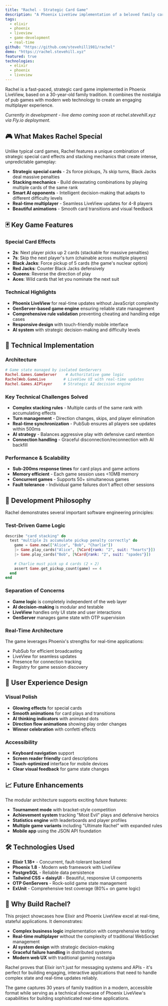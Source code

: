 ```yaml
---
title: "Rachel - Strategic Card Game"
description: "A Phoenix LiveView implementation of a beloved family card game with AI opponents, real-time multiplayer, and beautiful animations"
tags:
  - elixir
  - phoenix
  - liveview
  - game-development
  - real-time
github: "https://github.com/stevehill1981/rachel"
demo: "https://rachel.stevehill.xyz"
featured: true
technologies:
  - elixir
  - phoenix
  - liveview
---
```


Rachel is a fast-paced, strategic card game implemented in Phoenix LiveView, based on a 30-year-old family tradition. It combines the nostalgia of pub games with modern web technology to create an engaging multiplayer experience.

*Currently in development - live demo coming soon at rachel.stevehill.xyz via Fly.io deployment.*

## 🎮 What Makes Rachel Special

Unlike typical card games, Rachel features a unique combination of strategic special card effects and stacking mechanics that create intense, unpredictable gameplay:

- **Strategic special cards** - 2s force pickups, 7s skip turns, Black Jacks deal massive penalties
- **Stacking mechanics** - Build devastating combinations by playing multiple cards of the same rank
- **Smart AI opponents** - Intelligent decision-making that adapts to different difficulty levels
- **Real-time multiplayer** - Seamless LiveView updates for 4-8 players
- **Beautiful animations** - Smooth card transitions and visual feedback

## 🃏 Key Game Features

### Special Card Effects
- **2s**: Next player picks up 2 cards (stackable for massive penalties)
- **7s**: Skip the next player's turn (chainable across multiple players)
- **Black Jacks**: Force pickup of 5 cards (the game's nuclear option)
- **Red Jacks**: Counter Black Jacks defensively
- **Queens**: Reverse the direction of play
- **Aces**: Wild cards that let you nominate the next suit

### Technical Highlights
- **Phoenix LiveView** for real-time updates without JavaScript complexity
- **GenServer-based game engine** ensuring reliable state management
- **Comprehensive rule validation** preventing cheating and handling edge cases
- **Responsive design** with touch-friendly mobile interface
- **AI system** with strategic decision-making and difficulty levels

## 🚀 Technical Implementation

### Architecture
```elixir
# Game state managed by isolated GenServers
Rachel.Games.GameServer    # Authoritative game logic
RachelWeb.GameLive        # LiveView UI with real-time updates
Rachel.Games.AIPlayer     # Strategic AI decision engine
```

### Key Technical Challenges Solved
- **Complex stacking rules** - Multiple cards of the same rank with accumulating effects
- **Turn management** - Direction changes, skips, and player elimination
- **Real-time synchronization** - PubSub ensures all players see updates within 500ms
- **AI strategy** - Balances aggressive play with defensive card retention
- **Connection handling** - Graceful disconnection/reconnection with AI backfill

### Performance & Scalability
- **Sub-200ms response times** for card plays and game actions
- **Memory efficient** - Each game session uses <10MB memory
- **Concurrent games** - Supports 50+ simultaneous games
- **Fault tolerance** - Individual game failures don't affect other sessions

## 🎯 Development Philosophy

Rachel demonstrates several important software engineering principles:

### Test-Driven Game Logic
```elixir
describe "card stacking" do
  test "multiple 2s accumulate pickup penalty correctly" do
    game = Game.new(["Alice", "Bob", "Charlie"])
    |> Game.play_cards("Alice", [%Card{rank: "2", suit: "hearts"}])
    |> Game.play_cards("Bob", [%Card{rank: "2", suit: "spades"}])
    
    # Charlie must pick up 4 cards (2 × 2)
    assert Game.get_pickup_count(game) == 4
  end
end
```

### Separation of Concerns
- **Game logic** is completely independent of the web layer
- **AI decision-making** is modular and testable
- **LiveView** handles only UI state and user interactions
- **GenServer** manages game state with OTP supervision

### Real-Time Architecture
The game leverages Phoenix's strengths for real-time applications:
- PubSub for efficient broadcasting
- LiveView for seamless updates
- Presence for connection tracking
- Registry for game session discovery

## 🎨 User Experience Design

### Visual Polish
- **Glowing effects** for special cards
- **Smooth animations** for card plays and transitions
- **AI thinking indicators** with animated dots
- **Direction flow animations** showing play order changes
- **Winner celebration** with confetti effects

### Accessibility
- **Keyboard navigation** support
- **Screen reader friendly** card descriptions
- **Touch-optimized** interface for mobile devices
- **Clear visual feedback** for game state changes

## 📈 Future Enhancements

The modular architecture supports exciting future features:

- **Tournament mode** with bracket-style competition
- **Achievement system** tracking "Most Evil" plays and defensive heroics
- **Statistics engine** with leaderboards and player profiles
- **Multiple game variants** including "Ultimate Rachel" with expanded rules
- **Mobile app** using the JSON API foundation

## 🛠️ Technologies Used

- **Elixir 1.18+** - Concurrent, fault-tolerant backend
- **Phoenix 1.8** - Modern web framework with LiveView
- **PostgreSQL** - Reliable data persistence
- **Tailwind CSS + daisyUI** - Beautiful, responsive UI components
- **OTP GenServers** - Rock-solid game state management
- **ExUnit** - Comprehensive test coverage (80%+ on game logic)

## 🎲 Why Build Rachel?

This project showcases how Elixir and Phoenix LiveView excel at real-time, stateful applications. It demonstrates:

- **Complex business logic** implementation with comprehensive testing
- **Real-time multiplayer** without the complexity of traditional WebSocket management
- **AI system design** with strategic decision-making
- **Graceful failure handling** in distributed systems
- **Modern web UX** with traditional gaming nostalgia

Rachel proves that Elixir isn't just for messaging systems and APIs - it's perfect for building engaging, interactive applications that need to handle complex state and real-time updates reliably.

The game captures 30 years of family tradition in a modern, accessible format while serving as a technical showcase of Phoenix LiveView's capabilities for building sophisticated real-time applications.